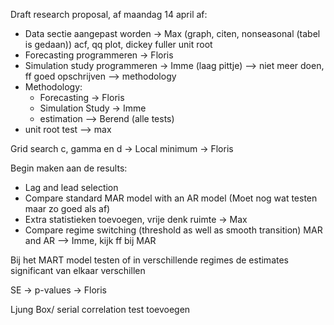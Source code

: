 Draft research proposal, af maandag 14 april af:
- Data sectie aangepast worden -> Max (graph, citen, nonseasonal (tabel is gedaan)) acf, qq plot, dickey fuller unit root
- Forecasting programmeren -> Floris
- Simulation study programmeren -> Imme (laag pittje) --> niet meer doen, ff goed opschrijven --> methodology
- Methodology:
    - Forecasting -> Floris
    - Simulation Study -> Imme
    - estimation --> Berend (alle tests)
 - unit root test --> max

Grid search c, gamma en d ->
Local minimum -> Floris 

Begin maken aan de results:
- Lag and lead selection
- Compare standard MAR model with an AR model (Moet nog wat testen maar zo goed als af)
- Extra statistieken toevoegen, vrije denk ruimte -> Max
- Compare regime switching (threshold as well as smooth transition) MAR and AR --> Imme, kijk ff bij MAR

Bij het MART model testen of in verschillende regimes de estimates significant van elkaar verschillen

SE -> p-values -> Floris


Ljung Box/ serial correlation test toevoegen
